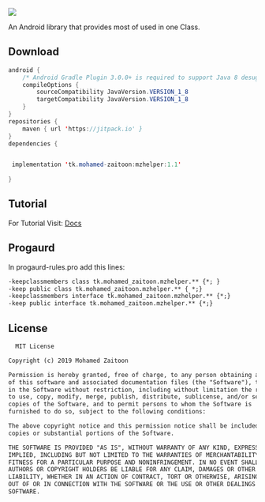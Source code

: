 [![](https://jitpack.io/v/tk.mohamed-zaitoon/mzhelper.svg)](https://jitpack.io/#tk.mohamed-zaitoon/mzhelper)

An Android library that provides most of used in one Class.


## Download

```java
android {
    /* Android Gradle Plugin 3.0.0+ is required to support Java 8 desugaring */
    compileOptions {
        sourceCompatibility JavaVersion.VERSION_1_8
        targetCompatibility JavaVersion.VERSION_1_8
    }
}
repositories {
    maven { url 'https://jitpack.io' }
}
dependencies {


 implementation 'tk.mohamed-zaitoon:mzhelper:1.1'
 
}
```
## Tutorial
 For Tutorial Visit:
 [Docs](https://www.mohamed-zaitoon.tk/mzhelper/docs)
 
## Progaurd
 In progaurd-rules.pro add this lines:
 ```txt
-keepclassmembers class tk.mohamed_zaitoon.mzhelper.** {*; }
-keep public class tk.mohamed_zaitoon.mzhelper.** { *;}
-keepclassmembers interface tk.mohamed_zaitoon.mzhelper.** {*;}
-keep public interface tk.mohamed_zaitoon.mzhelper.** {*;}
 
```

## License 
```txt
  MIT License

Copyright (c) 2019 Mohamed Zaitoon

Permission is hereby granted, free of charge, to any person obtaining a copy
of this software and associated documentation files (the "Software"), to deal
in the Software without restriction, including without limitation the rights
to use, copy, modify, merge, publish, distribute, sublicense, and/or sell
copies of the Software, and to permit persons to whom the Software is
furnished to do so, subject to the following conditions:

The above copyright notice and this permission notice shall be included in all
copies or substantial portions of the Software.

THE SOFTWARE IS PROVIDED "AS IS", WITHOUT WARRANTY OF ANY KIND, EXPRESS OR
IMPLIED, INCLUDING BUT NOT LIMITED TO THE WARRANTIES OF MERCHANTABILITY,
FITNESS FOR A PARTICULAR PURPOSE AND NONINFRINGEMENT. IN NO EVENT SHALL THE
AUTHORS OR COPYRIGHT HOLDERS BE LIABLE FOR ANY CLAIM, DAMAGES OR OTHER
LIABILITY, WHETHER IN AN ACTION OF CONTRACT, TORT OR OTHERWISE, ARISING FROM,
OUT OF OR IN CONNECTION WITH THE SOFTWARE OR THE USE OR OTHER DEALINGS IN THE
SOFTWARE.
```

 
 

